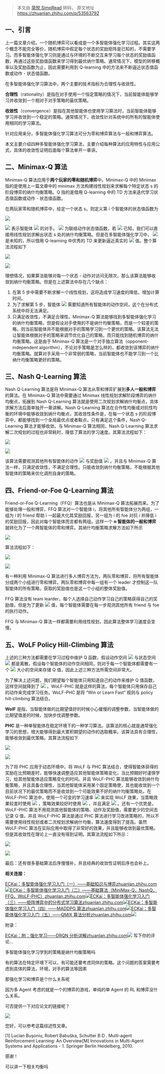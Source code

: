 > 
>
> 本文由 [简悦 SimpRead](http://ksria.com/simpread/) 转码， 原文地址 https://zhuanlan.zhihu.com/p/53563792

## 一、引言

上一篇文章介绍，一个随机博弈可以看成是一个多智能体强化学习过程。其实这两个概念不能完全等价，随机博弈中假定每个状态的奖励矩阵是已知的，不需要学习。而多智能体强化学习则是通过与环境的不断交互来学习每个状态的奖励值函数，再通过这些奖励值函数来学习得到最优纳什策略。通常情况下，模型的转移概率以及奖励函数为止，因此需要利用到 Q-learning 中的方法来不断逼近状态值函数或动作 - 状态值函数。

在多智能体强化学习算法中，两个主要的技术指标为合理性与收敛性。

**合理性**（rationality）是指在对手使用一个恒定策略的情况下，当前智能体能够学习并收敛到一个相对于对手策略的最优策略。

**收敛性**（convergence）是指在其他智能体也使用学习算法时，当前智能体能够学习并收敛到一个稳定的策略。通常情况下，收敛性针对系统中的所有的智能体使用相同的学习算法。

针对应用来分，多智能体强化学习算法可分为零和博弈算法与一般和博弈算法。

本文主要介绍四种多智能体强化学习算法，主要介绍每种算法的应用特性与应用公式，具体的收敛性证明后面每个算法单开一章讲。

## 二、Minimax-Q 算法

Minimax-Q 算法应用于**两个玩家的零和随机博弈**中。Minimax-Q 中的 Minimax 指的是使用上一篇文章中的 minimax 方法构建线性规划来求解每个特定状态 s 的阶段博弈的纳什均衡策略。Q 指的是借用 Q-learning 中的 TD 方法来迭代学习状态值函数或动作 - 状态值函数。

在两玩家零和随机博弈中，给定一个状态 s，则定义第 i 个智能体的状态值函数为

![](https://www.zhihu.com/equation?tex=V_i%5E%2A%28s%29%3D%5Cmax_%7B%5Cpi_i%28s%2C%5Ccdot%29%7D%5Cmin_%7Ba_%7B-i%7D%5Cin+A_%7B-i%7D%7D%5Csum_%7Ba_i%5Cin+A_i%7DQ_i%5E%2A%28s%2Ca_i%2Ca_%7B-i%7D%29%5Cpi_i%28s%2Ca_i%29%2Ci%3D1%2C2)

![](https://www.zhihu.com/equation?tex=-i) 表示智能体 ![](https://www.zhihu.com/equation?tex=i) 的对手。 ![](https://www.zhihu.com/equation?tex=Q_i%5E%2A%28s%2Ca_i%2Ca_%7B-i%7D%29) 为联结动作状态值函数，若 ![](https://www.zhihu.com/equation?tex=Q_i%5E%2A%28%5Ccdot%29) 已知，我们可以直接用线性规划求解出状态 s 处的纳什均衡策略。但是在多智能体强化学习中， ![](https://www.zhihu.com/equation?tex=Q_i%5E%2A%28%5Ccdot%29) 是未知的，所以借用 Q-learning 中优秀的 TD 来更新逼近真实的 ![](https://www.zhihu.com/equation?tex=Q_i%28s%2Ca_i%2Ca_%7B-1%7D%29) 值。整个算法流程如下

![](https://pic2.zhimg.com/v2-e907b291d3ec2e6dd62c96a86b4fd171_b.jpg)

![](https://pic2.zhimg.com/v2-e907b291d3ec2e6dd62c96a86b4fd171_r.jpg)

理想情况，如果算法能够对每一个状态 - 动作对访问无限次，那么该算法能够收敛到纳什均衡策略。但是在上述算法中存在几个缺点：

1.  在第 5 步中需要不断求解一个线性规划，这将造成学习速度的降低，增加计算时间。
2.  为了求解第 5 步，智能体 ![](https://www.zhihu.com/equation?tex=i) 需要知道所有智能体的动作空间，这个在分布式系统中将无法满足。
3.  只满足收敛性，不满足合理性。Minimax-Q 算法能够找到多智能体强化学习的纳什均衡策略，但是假设对手使用的不是纳什均衡策略，而是一个较差的策略，则当前智能体并不能根据对手的策略学习到一个更优的策略。该算法无法让智能体根据对手的策略来调节优化自己的策略，而只能找到随机博弈的纳什均衡策略。这是由于 Minimax-Q 算法是一个对手独立算法（opponent-independent algorithm），不论对手策略是怎么样的，都收敛到该博弈的纳什均衡策略。就算对手采用一个非常弱的策略，当前智能体也不能学习到一个比纳什均衡策略更好的策略。

## 三、Nash Q-Learning 算法

Nash Q-Learning 算法是将 Minimax-Q 算法从零和博弈扩展到**多人一般和博弈**的算法。在 Minimax-Q 算法中需要通过 Minimax 线性规划求解阶段博弈的纳什均衡点，拓展到 Nash Q-Learning 算法就是使用二次规划求解纳什均衡点，具体求解方法后面单独开一章讲解。Nash Q-Learning 算法在合作性均衡或对抗性均衡的环境中能够收敛到纳什均衡点，其收敛性条件是，在每一个状态 s 的阶段博弈中，都能够找到一个全局最优点或者鞍点，只有满足这个条件，Nash Q-Learning 算法才能够收敛。与 Minimax-Q 算法相同，Nash Q-Learning 算法求解二次规划的过程也非常耗时，降低了算法的学习速度。其算法流程如下：

![](https://pic4.zhimg.com/v2-5d50dc1f2ad874c22f10d5e796f64347_b.jpg)

![](https://pic4.zhimg.com/80/v2-5d50dc1f2ad874c22f10d5e796f64347_hd.jpg)

该算法需要观测其他所有智能体的动作 ![](https://www.zhihu.com/equation?tex=a_i) 与奖励值 ![](https://www.zhihu.com/equation?tex=r_i) 。并且与 Minimax-Q 算法一样，只满足收敛性，不满足合理性。只能收敛到纳什均衡策略，不能根据其他智能体的策略来优化调剂自身的策略。

## 四、Friend-or-Foe Q-Learning 算法

Friend-or-Foe Q-Learning（FFQ）算法也是从 Minimax-Q 算法拓展而来。为了能够处理一般和博弈，FFQ 算法对一个智能体 i，将其他所有智能体分为两组，一组为 i 的 friend 帮助 i 一起最大化其奖励回报，另一组为 i 的 foe 对抗 i 并降低 i 的奖励回报，因此对每个智能体而言都有两组。这样一个 **n 智能体的一般和博弈**就转化为了一个两智能体的零和博弈。其纳什均衡策略求解方法如下所示

![](https://www.zhihu.com/equation?tex=%5Cbegin%7Baligned%7D+V_i%28s%29%3D%5Cmax_%7B%5Cpi_1%28s%2C%5Ccdot%29%2C%5Ccdots%2C%5Cpi_%7Bn_1%7D%28s%2C%5Ccdot%29%7D%5Cmin_%7Bo_1%2C%5Ccdots%2C+o_%7Bn_2%7D%5Cin+O_1%5Ctimes%5Ccdots%5Ctimes+O_%7Bn_2%7D%7D%5Csum_%7Ba_1%2C%5Ccdots%2Ca_%7Bn_1%7D%5Cin+A_1%5Ctimes%5Ccdots%5Ctimes+A_%7Bn_1%7D%7D%5C%5C+Q_i%28s%2Ca_1%2C%5Ccdots%2Ca_%7Bn_1%7D%2Co_1%2C%5Ccdots%2C+o_%7Bn_2%7D%29%5Cpi_1%28s%2Ca_1%29%2C%5Ccdots%2C%5Cpi_%7Bn_1%7D%28s%2Ca_%7Bn_1%7D%29+%5Cend%7Baligned%7D)

算法流程如下：

![](https://pic1.zhimg.com/v2-2f4cff250568ca25853f1bc8e23e3b54_b.jpg)

![](https://pic1.zhimg.com/80/v2-2f4cff250568ca25853f1bc8e23e3b54_hd.jpg)

有一种利用 Minimax-Q 算法进行多人博弈方法为，两队零和博弈，将所有智能体分成两个小组进行零和博弈。两队零和博弈中每一组有一个 leader 才控制这一队智能体的所有策略，获取的奖励值也是这一个小组的整体奖励值。

FFQ 算法没有 team learder，每个人选择自己动作学习自己的策略获得自己的奖励值，但是为了更新 ![](https://www.zhihu.com/equation?tex=Q) 值，每个智能体需要在每一步观测其他所有 friend 与 foe 的执行动作。

FFQ 与 Minimax-Q 算法一样都需要利用线性规划，因此算法整体学习速度会变慢。

## 五、WoLF Policy Hill-Climbing 算法

上述的三种方法都需要在学习过程中维护 Q 函数，假设动作空间 ![](https://www.zhihu.com/equation?tex=A_i) 与状态空间 ![](https://www.zhihu.com/equation?tex=S) 都是离散，假设每个智能体的动作空间相同，则对于每一个智能体都需要有一个 ![](https://www.zhihu.com/equation?tex=%7CS%7C%5Ccdot%7CA%7C%5En) 大小的空间来存储 Q 值，因此上述三种方法所需空间非常大。

为了解决上述问题，我们期望每个智能体只用知道自己的动作来维护 Q 值函数，这样空间就降到了 ![](https://www.zhihu.com/equation?tex=%7CS%7C%5Ccdot%7CA%7C) 。WoLF-PHC 就是这样的算法，每个智能体只用保存自己的动作来完成学习任务。WoLF-PHC 是将 “Win or Learn Fast” 规则与 policy hill-climbing 算法结合。

**WolF** 是指，当智能体做的比期望值好的时候小心缓慢的调整参数，当智能体做的比期望值差的时候，加快步伐调整参数。

**PHC** 是一种单智能体在稳定环境下的一种学习算法。该算法的核心就是通常强化学习的思想，增大能够得到最大累积期望的动作的选取概率。该算法具有合理性，能够收敛到最优策略。其算法流程如下

![](https://pic4.zhimg.com/v2-8420ec197cb0516076725645a1359ab3_b.jpg)

![](https://pic4.zhimg.com/80/v2-8420ec197cb0516076725645a1359ab3_hd.jpg)

为了将 PHC 应用于动态环境中，将 WoLF 与 PHC 算法结合，使得智能体获得的奖励在比预期差时，能够快速调整适应其他智能体策略变化，当比预期好时谨慎学习，给其他智能体适应策略变化的时间。并且 WoLF-PHC 算法能够收敛到纳什均衡策略，并且具备合理性，当其他智能体采用某个固定策略使，其也能收敛到一个目前状况下的最优策略而不是收敛到一个可能效果不好的纳什均衡策略处。在 WoLF-PHC 算法中，使用一个可变的学习速率 ![](https://www.zhihu.com/equation?tex=%5Cdelta) 来实现 WoLF 效果，当策略效果较差时使用 ![](https://www.zhihu.com/equation?tex=%5Cdelta_l) ，策略效果较好时使用 ![](https://www.zhihu.com/equation?tex=%5Cdelta_w) ，并且满足 ![](https://www.zhihu.com/equation?tex=%5Cdelta_l%5Cgt%5Cdelta_w) 。还有一个优势是，WoLF-PHC 算法不用观测其他智能体的策略、动作及奖励值，需要更少的空间去记录 Q 值，并且 WoLF-PHC 算法是通过 PHC 算法进行学习改进策略的，所以不需要使用线性规划或者二次规划求解纳什均衡，算法速度得到了提高。虽然 WoLF-PHC 算法在实际应用中取得了非常好的效果，并且能够收敛到最优策略。但是其收敛性在理论上一直没有得到证明。其算法流程如下所示：

![](https://pic2.zhimg.com/v2-a549b9cfd895898e7a4cc74d7432ce55_b.jpg)

![](https://pic2.zhimg.com/80/v2-a549b9cfd895898e7a4cc74d7432ce55_hd.jpg)

最后：还有很多基础算法后序慢慢补，并且经典的收敛性证明后序也会补上。

**相关连接：**

[ECKai：多智能体强化学习入门（一）——基础知识与博弈​zhuanlan.zhihu.com![](https://pic3.zhimg.com/v2-5286358fcfe6318821edecc74bd3febe_180x120.jpg)](https://zhuanlan.zhihu.com/p/53474965)[ECKai：多智能体强化学习入门（二）——基础算法（MiniMax-Q，NashQ，FFQ，WoLF-PHC）​zhuanlan.zhihu.com![](https://pic3.zhimg.com/v2-5286358fcfe6318821edecc74bd3febe_180x120.jpg)](https://zhuanlan.zhihu.com/p/53563792)[ECKai：多智能体强化学习入门（三）——矩阵博弈中的分布式学习算法​zhuanlan.zhihu.com![](https://pic3.zhimg.com/v2-5286358fcfe6318821edecc74bd3febe_180x120.jpg)](https://zhuanlan.zhihu.com/p/53622102)[ECKai：多智能体强化学习入门（四）——MADDPG 算法​zhuanlan.zhihu.com![](https://pic3.zhimg.com/v2-5286358fcfe6318821edecc74bd3febe_180x120.jpg)](https://zhuanlan.zhihu.com/p/53811876)[ECKai：多智能体强化学习入门（五）——QMIX 算法分析​zhuanlan.zhihu.com![](https://pic3.zhimg.com/v2-5286358fcfe6318821edecc74bd3febe_180x120.jpg)](https://zhuanlan.zhihu.com/p/55003734)

附录：

[ECKai：附：强化学习——DRQN 分析详解​zhuanlan.zhihu.com![](https://pic3.zhimg.com/v2-5286358fcfe6318821edecc74bd3febe_180x120.jpg)](https://zhuanlan.zhihu.com/p/54898904)
写下你的评论...

多智能体强化学习学到的策略是纳什均衡策略吗

有的算法在特定环境下可以，有可能还要考虑同伴的策略。这个问题的答案需要考虑到具体的算法，环境，对手的算法等因素

那强化学习和博弈是个什么关系呢

因为多 Agent 考虑的就是一个的博弈的游戏，单纯的单 Agent 的 RL 和博弈没什么关系。

可否提供一下对应论文的链接呢？

![](https://pic2.zhimg.com/v2-90359a720808ff45062287127cfa1039_r.gif)

您好，可以参考这篇综述性文章。

[1] Lucian Buşoniu, Robert Babuška, Schutter B D . Multi-agent Reinforcement Learning: An Overview[M] Innovations in Multi-Agent Systems and Applications - 1\. Springer Berlin Heidelberg, 2010.

感谢！

可以讲一下相关均衡吗
